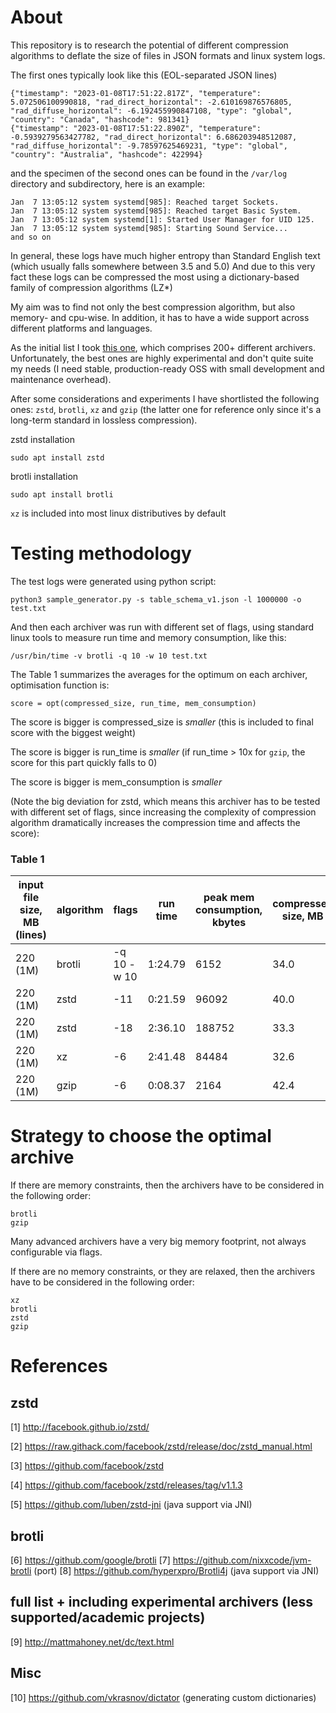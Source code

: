 # About

This repository is to research the potential of different compression algorithms to deflate the size of files 
in JSON formats and linux system logs.

The first ones typically look like this (EOL-separated JSON lines)
```shell
{"timestamp": "2023-01-08T17:51:22.817Z", "temperature": 5.072506100990818, "rad_direct_horizontal": -2.610169876576805, "rad_diffuse_horizontal": -6.192455990847108, "type": "global", "country": "Canada", "hashcode": 981341}
{"timestamp": "2023-01-08T17:51:22.890Z", "temperature": -0.5939279563427782, "rad_direct_horizontal": 6.686203948512087, "rad_diffuse_horizontal": -9.78597625469231, "type": "global", "country": "Australia", "hashcode": 422994}
```

and the specimen of the second ones can be found in the `/var/log` directory and subdirectory, here is an example:

```shell
Jan  7 13:05:12 system systemd[985]: Reached target Sockets.
Jan  7 13:05:12 system systemd[985]: Reached target Basic System.
Jan  7 13:05:12 system systemd[1]: Started User Manager for UID 125.
Jan  7 13:05:12 system systemd[985]: Starting Sound Service...
and so on
```

In general, these logs have much higher entropy than Standard English text (which usually falls somewhere between 3.5 and 5.0)
And due to this very fact these logs can be compressed the most using a dictionary-based family of compression algorithms (LZ*)

My aim was to find not only the best compression algorithm, but also memory- and cpu-wise. In addition, it has to have
a wide support across different platforms and languages. 

As the initial list I took [this one](http://mattmahoney.net/dc/text.html),
which comprises 200+ different archivers. Unfortunately, the best ones are highly experimental and don't quite suite my needs
(I need stable, production-ready OSS with small development and maintenance overhead).

After some considerations and experiments I have shortlisted the following ones: `zstd`, `brotli`, `xz` and `gzip` 
(the latter one for reference only since it's a long-term standard in lossless compression).

zstd installation

```shell
sudo apt install zstd
```
brotli installation

```shell
sudo apt install brotli
```

`xz` is included into most linux distributives by default

# Testing methodology

The test logs were generated using python script:

```shell
python3 sample_generator.py -s table_schema_v1.json -l 1000000 -o test.txt
```

And then each archiver was run with different set of flags, using standard linux tools to measure run time and memory 
consumption, like this:

```shell
/usr/bin/time -v brotli -q 10 -w 10 test.txt
```

The Table 1 summarizes the averages for the optimum on each archiver, optimisation function is:

```shell
score = opt(compressed_size, run_time, mem_consumption)
```

The score is bigger is compressed_size is _smaller_ (this is included to final score with the biggest weight)

The score is bigger is run_time is _smaller_ (if run_time > 10x for `gzip`, the score for this part quickly falls to 0)

The score is bigger is mem_consumption is _smaller_

(Note the big deviation for zstd, which means this archiver has to be tested with different set of flags, since increasing
the complexity of compression algorithm dramatically increases the compression time and affects the score):

### Table 1

| input file size, MB (lines) | algorithm | flags       | run time  | peak mem consumption, kbytes | compressed size, MB |
|-----------------------------|-----------|-------------|-----------|------------------------------|---------------------|
| 220 (1M)                    | brotli    | -q 10 -w 10 | 1:24.79   | 6152                         | 34.0                |
| 220 (1M)                    | zstd      | -11         | 0:21.59   | 96092                        | 40.0                |
| 220 (1M)                    | zstd      | -18         | 2:36.10   | 188752                       | 33.3                |
| 220 (1M)                    | xz        | -6          | 2:41.48   | 84484                        | 32.6                |
| 220 (1M)                    | gzip      | -6          | 0:08.37   | 2164                         | 42.4                |

# Strategy to choose the optimal archive

If there are memory constraints, then the archivers have to be considered in the following order:

```shell
brotli
gzip
```

Many advanced archivers have a very big memory footprint, not always configurable via flags.

If there are no memory constraints, or they are relaxed, then the archivers have to be considered in the following order:

```shell
xz
brotli
zstd
gzip
```

# References

## zstd

[1] http://facebook.github.io/zstd/

[2] https://raw.githack.com/facebook/zstd/release/doc/zstd_manual.html

[3] https://github.com/facebook/zstd

[4] https://github.com/facebook/zstd/releases/tag/v1.1.3

[5] https://github.com/luben/zstd-jni (java support via JNI)

## brotli

[6] https://github.com/google/brotli
[7] https://github.com/nixxcode/jvm-brotli (port)
[8] https://github.com/hyperxpro/Brotli4j (java support via JNI)


## full list + including experimental archivers (less supported/academic projects)

[9] http://mattmahoney.net/dc/text.html

## Misc

[10] https://github.com/vkrasnov/dictator (generating custom dictionaries)



